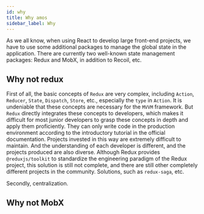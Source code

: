 ```yaml
---
id: why
title: Why amos
sidebar_label: Why
---
```


As we all know, when using React to develop large front-end projects, we
have to use some additional packages to manage the global state in the
application. There are currently two well-known state management packages:
Redux and MobX, in addition to Recoil, etc.

## Why not redux

First of all, the basic concepts of `Redux` are very complex, including
`Action`, `Reducer`, `State`, `Dispatch`, `Store`, etc., especially the
`type` in `Action`. It is undeniable that these concepts are necessary
for the `MVVM` framework. But `Redux` directly integrates these concepts
to developers, which makes it difficult for most junior developers to
grasp these concepts in depth and apply them proficiently. They can only
write code in the production environment according to the introductory
tutorial in the official documentation. Projects invested in this way
are extremely difficult to maintain. And the understanding of each
developer is different, and the projects produced are also diverse.
Although Redux provides `@reduxjs/toolkit` to standardize the engineering
paradigm of the Redux project, this solution is still not complete, and
there are still other completely different projects in the community.
Solutions, such as `redux-saga`, etc.

Secondly, centralization.

## Why not MobX
